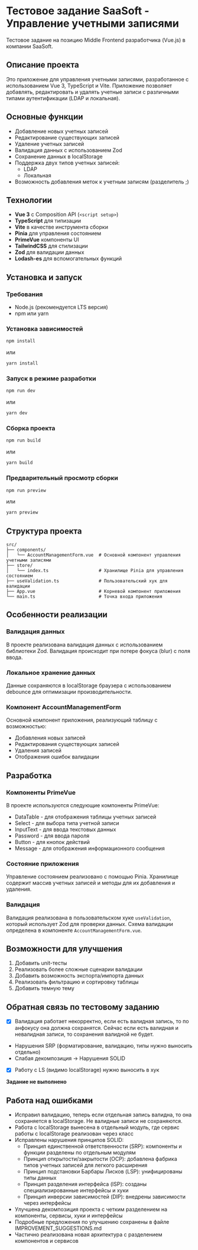 # Тестовое задание SaaSoft - Управление учетными записями

Тестовое задание на позицию Middle Frontend разработчика (Vue.js) в компании SaaSoft.

## Описание проекта

Это приложение для управления учетными записями, разработанное с использованием Vue 3, TypeScript и Vite. Приложение позволяет добавлять, редактировать и удалять учетные записи с различными типами аутентификации (LDAP и локальная).

## Основные функции

- Добавление новых учетных записей
- Редактирование существующих записей
- Удаление учетных записей
- Валидация данных с использованием Zod
- Сохранение данных в localStorage
- Поддержка двух типов учетных записей:
  - LDAP
  - Локальная
- Возможность добавления меток к учетным записям (разделитель ;)

## Технологии

- **Vue 3** с Composition API (`<script setup>`)
- **TypeScript** для типизации
- **Vite** в качестве инструмента сборки
- **Pinia** для управления состоянием
- **PrimeVue** компоненты UI
- **TailwindCSS** для стилизации
- **Zod** для валидации данных
- **Lodash-es** для вспомогательных функций

## Установка и запуск

### Требования

- Node.js (рекомендуется LTS версия)
- npm или yarn

### Установка зависимостей

```bash
npm install
```

или

```bash
yarn install
```

### Запуск в режиме разработки

```bash
npm run dev
```

или

```bash
yarn dev
```

### Сборка проекта

```bash
npm run build
```

или

```bash
yarn build
```

### Предварительный просмотр сборки

```bash
npm run preview
```

или

```bash
yarn preview
```

## Структура проекта

```
src/
├── components/
│   └── AccountManagementForm.vue  # Основной компонент управления учетными записями
├── store/
│   └── index.ts                   # Хранилище Pinia для управления состоянием
├── useValidation.ts               # Пользовательский хук для валидации
├── App.vue                        # Корневой компонент приложения
└── main.ts                        # Точка входа приложения
```

## Особенности реализации

### Валидация данных

В проекте реализована валидация данных с использованием библиотеки Zod. Валидация происходит при потере фокуса (blur) с поля ввода.

### Локальное хранение данных

Данные сохраняются в localStorage браузера с использованием debounce для оптимизации производительности.

### Компонент AccountManagementForm

Основной компонент приложения, реализующий таблицу с возможностью:

- Добавления новых записей
- Редактирования существующих записей
- Удаления записей
- Отображения ошибок валидации

## Разработка

### Компоненты PrimeVue

В проекте используются следующие компоненты PrimeVue:

- DataTable - для отображения таблицы учетных записей
- Select - для выбора типа учетной записи
- InputText - для ввода текстовых данных
- Password - для ввода пароля
- Button - для кнопок действий
- Message - для отображения информационного сообщения

### Состояние приложения

Управление состоянием реализовано с помощью Pinia. Хранилище содержит массив учетных записей и методы для их добавления и удаления.

### Валидация

Валидация реализована в пользовательском хуке `useValidation`, который использует Zod для проверки данных. Схема валидации определена в компоненте `AccountManagementForm.vue`.

## Возможности для улучшения

1. Добавить unit-тесты
2. Реализовать более сложные сценарии валидации
3. Добавить возможность экспорта/импорта данных
4. Реализовать фильтрацию и сортировку таблицы
5. Добавить темную тему

## Обратная связь по тестовому заданию

- [x] Валидация работает некорректно, если есть валидная запись, то по анфокусу она должна сохранятся. Сейчас если есть валидная и невалидная записи, то сохранения валидной не будет.
- Нарушения SRP (форматирование, валидацию, типы нужно выносить отдельно)
- Слабая декомпозиция -> Нарушения SOLID
- [x] Работу с LS (видимо localStorage) нужно выносить в хук

**Задание не выполнено**

## Работа над ошибками

- Исправил валидацию, теперь если отдельная запись валидна, то она сохраняется в localStorage. Не валидные записи не сохраняются.
- Работа с localStorage вынесена в отдельный модуль, где сервис работы с localStorage реализован через класс
- Исправлены нарушения принципов SOLID:
  - Принцип единственной ответственности (SRP): компоненты и функции разделены по отдельным модулям
  - Принцип открытости/закрытости (OCP): добавлена фабрика типов учетных записей для легкого расширения
  - Принцип подстановки Барбары Лисков (LSP): унифицированы типы данных
  - Принцип разделения интерфейса (ISP): созданы специализированные интерфейсы и хуки
  - Принцип инверсии зависимостей (DIP): внедрены зависимости через интерфейсы
- Улучшена декомпозиция проекта с четким разделением на компоненты, сервисы, хуки и интерфейсы
- Подробные предложения по улучшению сохранены в файле IMPROVEMENT_SUGGESTIONS.md
- Частично реализована новая архитектура с разделением компонентов и сервисов
